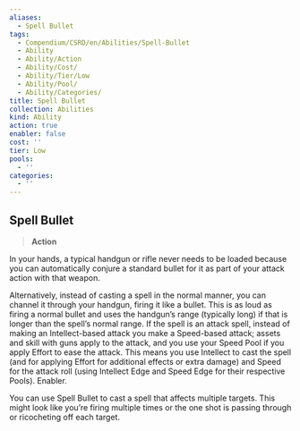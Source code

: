 ```yaml
---
aliases:
  - Spell Bullet
tags:
  - Compendium/CSRD/en/Abilities/Spell-Bullet
  - Ability
  - Ability/Action
  - Ability/Cost/
  - Ability/Tier/Low
  - Ability/Pool/
  - Ability/Categories/
title: Spell Bullet
collection: Abilities
kind: Ability
action: true
enabler: false
cost: ''
tier: Low
pools:
  - ''
categories:
  - ''
---
```

## Spell Bullet    
>**Action**    
    
In your hands, a typical handgun or rifle never needs to be loaded because you can automatically conjure a standard bullet for it as part of your attack action with that weapon.  
  
Alternatively, instead of casting a spell in the normal manner, you can channel it through your handgun, firing it like a bullet. This is as loud as firing a normal bullet and uses the handgun’s range (typically long) if that is longer than the spell’s normal range. If the spell is an attack spell, instead of making an Intellect-based attack you make a Speed-based attack; assets and skill with guns apply to the attack, and you use your Speed Pool if you apply Effort to ease the attack. This means you use Intellect to cast the spell (and for applying Effort for additional effects or extra damage) and Speed for the attack roll (using Intellect Edge and Speed Edge for their respective Pools). Enabler.  
You can use Spell Bullet to cast a spell that affects multiple targets. This might look like you’re firing multiple times or the one shot is passing through or ricocheting off each target.  
